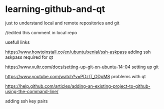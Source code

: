 # learning-github-and-qt
just to understand local and remote repositories and git


//edited this comment in local repo

usefull links

https://www.howtoinstall.co/en/ubuntu/xenial/ssh-askpass    adding ssh askpass required for qt

https://www.vultr.com/docs/setting-up-git-on-ubuntu-14-04  setting up git

https://www.youtube.com/watch?v=PDzlT_ODpM8 problems with qt

https://help.github.com/articles/adding-an-existing-project-to-github-using-the-command-line/

adding ssh key pairs


